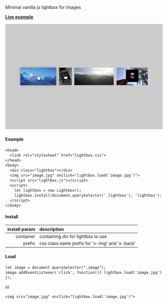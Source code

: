 Minimal vanilla js lightbox for images

[**Live example**](https://kormyen.github.io/lightbox/index.html)

<img src='PREVIEW.gif'/>

#### Example

```
<head>
  <link rel="stylesheet" href="lightbox.css">
</head>
<body>
  <div class="lightbox"></div>
  <img src="image.jpg" onclick="lightbox.load('image.jpg')">
  <script src="lightbox.js"></script>
  <script>
    let lightbox = new Lightbox();
    lightbox.install(document.querySelector('.lightbox'), 'lightbox');
  </script>
</body>
```

#### Install
| install param | description                                      |
|          ---: | :---                                             |
|     container | containing div for lightbox to use               |
|        prefix | css class name prefix for 'x-img' and 'x-back'   |

#### Load
```
let image = document.querySelector(".image");
image.addEventListener('click', function(){ lightbox.load('image.jpg') });
```
or
```
<img src="image.jpg" onclick="lightbox.load('image.jpg')">
```